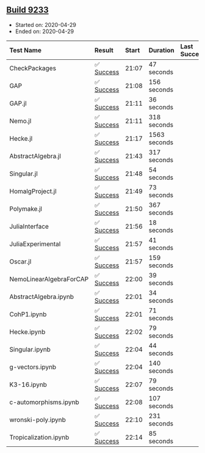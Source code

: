 ## [Build 9233](https://oscarci.mathematik.uni-kl.de/job/oscar/9233/)

* Started on: 2020-04-29
* Ended on: 2020-04-29

| Test Name    | Result | Start | Duration | Last Success | First Failure |
|:-------------|:-------|:------|:---------|:-------------|:--------------|
| CheckPackages | ✅ [Success](https://oscarci.mathematik.uni-kl.de/job/oscar/9233/artifact/logs/build-9233/CheckPackages.log) | 21:07 | 47 seconds |  |  |
| GAP | ✅ [Success](https://oscarci.mathematik.uni-kl.de/job/oscar/9233/artifact/logs/build-9233/GAP.log) | 21:08 | 156 seconds |  |  |
| GAP.jl | ✅ [Success](https://oscarci.mathematik.uni-kl.de/job/oscar/9233/artifact/logs/build-9233/GAP.jl.log) | 21:11 | 36 seconds |  |  |
| Nemo.jl | ✅ [Success](https://oscarci.mathematik.uni-kl.de/job/oscar/9233/artifact/logs/build-9233/Nemo.jl.log) | 21:11 | 318 seconds |  |  |
| Hecke.jl | ✅ [Success](https://oscarci.mathematik.uni-kl.de/job/oscar/9233/artifact/logs/build-9233/Hecke.jl.log) | 21:17 | 1563 seconds |  |  |
| AbstractAlgebra.jl | ✅ [Success](https://oscarci.mathematik.uni-kl.de/job/oscar/9233/artifact/logs/build-9233/AbstractAlgebra.jl.log) | 21:43 | 317 seconds |  |  |
| Singular.jl | ✅ [Success](https://oscarci.mathematik.uni-kl.de/job/oscar/9233/artifact/logs/build-9233/Singular.jl.log) | 21:48 | 54 seconds |  |  |
| HomalgProject.jl | ✅ [Success](https://oscarci.mathematik.uni-kl.de/job/oscar/9233/artifact/logs/build-9233/HomalgProject.jl.log) | 21:49 | 73 seconds |  |  |
| Polymake.jl | ✅ [Success](https://oscarci.mathematik.uni-kl.de/job/oscar/9233/artifact/logs/build-9233/Polymake.jl.log) | 21:50 | 367 seconds |  |  |
| JuliaInterface | ✅ [Success](https://oscarci.mathematik.uni-kl.de/job/oscar/9233/artifact/logs/build-9233/JuliaInterface.log) | 21:56 | 18 seconds |  |  |
| JuliaExperimental | ✅ [Success](https://oscarci.mathematik.uni-kl.de/job/oscar/9233/artifact/logs/build-9233/JuliaExperimental.log) | 21:57 | 41 seconds |  |  |
| Oscar.jl | ✅ [Success](https://oscarci.mathematik.uni-kl.de/job/oscar/9233/artifact/logs/build-9233/Oscar.jl.log) | 21:57 | 159 seconds |  |  |
| NemoLinearAlgebraForCAP | ✅ [Success](https://oscarci.mathematik.uni-kl.de/job/oscar/9233/artifact/logs/build-9233/NemoLinearAlgebraForCAP.log) | 22:00 | 39 seconds |  |  |
| AbstractAlgebra.ipynb | ✅ [Success](https://oscarci.mathematik.uni-kl.de/job/oscar/9233/artifact/logs/build-9233/AbstractAlgebra.ipynb.log) | 22:01 | 34 seconds |  |  |
| CohP1.ipynb | ✅ [Success](https://oscarci.mathematik.uni-kl.de/job/oscar/9233/artifact/logs/build-9233/CohP1.ipynb.log) | 22:01 | 71 seconds |  |  |
| Hecke.ipynb | ✅ [Success](https://oscarci.mathematik.uni-kl.de/job/oscar/9233/artifact/logs/build-9233/Hecke.ipynb.log) | 22:02 | 79 seconds |  |  |
| Singular.ipynb | ✅ [Success](https://oscarci.mathematik.uni-kl.de/job/oscar/9233/artifact/logs/build-9233/Singular.ipynb.log) | 22:04 | 44 seconds |  |  |
| g-vectors.ipynb | ✅ [Success](https://oscarci.mathematik.uni-kl.de/job/oscar/9233/artifact/logs/build-9233/g-vectors.ipynb.log) | 22:04 | 140 seconds |  |  |
| K3-16.ipynb | ✅ [Success](https://oscarci.mathematik.uni-kl.de/job/oscar/9233/artifact/logs/build-9233/K3-16.ipynb.log) | 22:07 | 79 seconds |  |  |
| c-automorphisms.ipynb | ✅ [Success](https://oscarci.mathematik.uni-kl.de/job/oscar/9233/artifact/logs/build-9233/c-automorphisms.ipynb.log) | 22:08 | 107 seconds |  |  |
| wronski-poly.ipynb | ✅ [Success](https://oscarci.mathematik.uni-kl.de/job/oscar/9233/artifact/logs/build-9233/wronski-poly.ipynb.log) | 22:10 | 231 seconds |  |  |
| Tropicalization.ipynb | ✅ [Success](https://oscarci.mathematik.uni-kl.de/job/oscar/9233/artifact/logs/build-9233/Tropicalization.ipynb.log) | 22:14 | 85 seconds |  |  |
